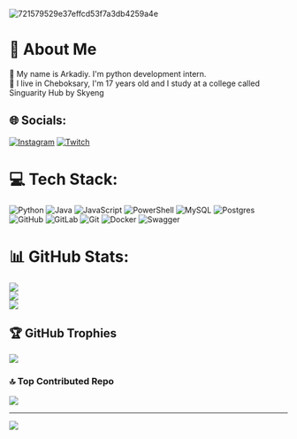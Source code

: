 ![721579529e37effcd53f7a3db4259a4e](https://github.com/user-attachments/assets/c28fc54f-6587-4587-a38d-11c03847e092)
# 💫 About Me
🔭 My name is Arkadiy. I'm python development intern.<br>👯 I live in Cheboksary, I'm 17 years old and I study at a college called Singuarity Hub by Skyeng<br>


## 🌐 Socials:
[![Instagram](https://img.shields.io/badge/Instagram-%23E4405F.svg?logo=Instagram&logoColor=white)](https://instagram.com/pivipeoffline) [![Twitch](https://img.shields.io/badge/Twitch-%239146FF.svg?logo=Twitch&logoColor=white)](https://twitch.tv/j1nnx) 

# 💻 Tech Stack:
![Python](https://img.shields.io/badge/python-3670A0?style=for-the-badge&logo=python&logoColor=ffdd54) ![Java](https://img.shields.io/badge/java-%23ED8B00.svg?style=for-the-badge&logo=openjdk&logoColor=white) ![JavaScript](https://img.shields.io/badge/javascript-%23323330.svg?style=for-the-badge&logo=javascript&logoColor=%23F7DF1E) ![PowerShell](https://img.shields.io/badge/PowerShell-%235391FE.svg?style=for-the-badge&logo=powershell&logoColor=white) ![MySQL](https://img.shields.io/badge/mysql-4479A1.svg?style=for-the-badge&logo=mysql&logoColor=white) ![Postgres](https://img.shields.io/badge/postgres-%23316192.svg?style=for-the-badge&logo=postgresql&logoColor=white) ![GitHub](https://img.shields.io/badge/github-%23121011.svg?style=for-the-badge&logo=github&logoColor=white) ![GitLab](https://img.shields.io/badge/gitlab-%23181717.svg?style=for-the-badge&logo=gitlab&logoColor=white) ![Git](https://img.shields.io/badge/git-%23F05033.svg?style=for-the-badge&logo=git&logoColor=white) ![Docker](https://img.shields.io/badge/docker-%230db7ed.svg?style=for-the-badge&logo=docker&logoColor=white) ![Swagger](https://img.shields.io/badge/-Swagger-%23Clojure?style=for-the-badge&logo=swagger&logoColor=white)
# 📊 GitHub Stats:
![](https://github-readme-stats.vercel.app/api?username=j1nnx&theme=radical&hide_border=false&include_all_commits=true&count_private=false)<br/>
![](https://github-readme-streak-stats.herokuapp.com/?user=j1nnx&theme=radical&hide_border=false)<br/>
![](https://github-readme-stats.vercel.app/api/top-langs/?username=j1nnx&theme=radical&hide_border=false&include_all_commits=true&count_private=false&layout=compact)

## 🏆 GitHub Trophies
![](https://github-profile-trophy.vercel.app/?username=j1nnx&theme=radical&no-frame=false&no-bg=true&margin-w=4)

### 🔝 Top Contributed Repo
![](https://github-contributor-stats.vercel.app/api?username=j1nnx&limit=5&theme=dark&combine_all_yearly_contributions=true)

---
[![](https://visitcount.itsvg.in/api?id=j1nnx&icon=0&color=0)](https://visitcount.itsvg.in)

<!-- Proudly created with GPRM ( https://gprm.itsvg.in ) -->
